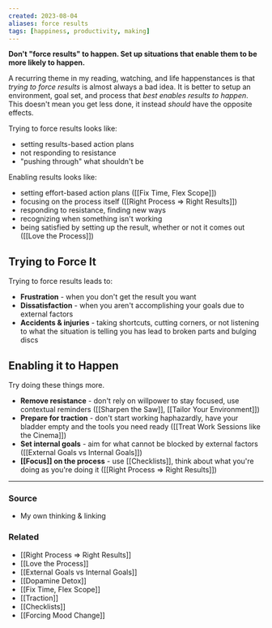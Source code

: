 ```yaml
---
created: 2023-08-04
aliases: force results
tags: [happiness, productivity, making]
---
```

**Don't "force results" to happen. Set up situations that enable them to be more likely to happen.**

A recurring theme in my reading, watching, and life happenstances is that *trying to force results* is almost always a bad idea. It is better to setup an environment, goal set, and process that *best enables results to happen*. This doesn't mean you get less done, it instead *should* have the opposite effects. 

Trying to force results looks like:
- setting results-based action plans
- not responding to resistance
- "pushing through" what shouldn't be

Enabling results looks like:
- setting effort-based action plans ([[Fix Time, Flex Scope]])
- focusing on the process itself ([[Right Process ⇒ Right Results]])
- responding to resistance, finding new ways
- recognizing when something isn't working 
- being satisfied by setting up the result, whether or not it comes out ([[Love the Process]])
## Trying to Force It
Trying to force results leads to:
- **Frustration** - when you don't get the result you want
- **Dissatisfaction** - when you aren't accomplishing your goals due to external factors
- **Accidents & injuries** - taking shortcuts, cutting corners, or not listening to what the situation is telling you has lead to broken parts and bulging discs

## Enabling it to Happen
Try doing these things more.
- **Remove resistance** - don't rely on willpower to stay focused, use contextual reminders ([[Sharpen the Saw]], [[Tailor Your Environment]])
- **Prepare for traction** - don't start working haphazardly, have your bladder empty and the tools you need ready ([[Treat Work Sessions like the Cinema]])
- **Set internal goals** - aim for what cannot be blocked by external factors ([[External Goals vs Internal Goals]])
- **[[Focus]] on the process** - use [[Checklists]], think about what you're doing as you're doing it ([[Right Process ⇒ Right Results]])

---
### Source
- My own thinking & linking

### Related
- [[Right Process ⇒ Right Results]]
- [[Love the Process]]
- [[External Goals vs Internal Goals]]
- [[Dopamine Detox]]
- [[Fix Time, Flex Scope]]
- [[Traction]]
- [[Checklists]]
- [[Forcing Mood Change]] 